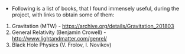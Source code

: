 * Following is a list of books, that I found immensely useful, during the project, with links to obtain some of them:

1. Gravitation (MTW) - https://archive.org/details/Gravitation_201803
2. General Relativity (Benjamin Crowell) - http://www.lightandmatter.com/genrel/
3. Black Hole Physics (V. Frolov, I. Novikov)